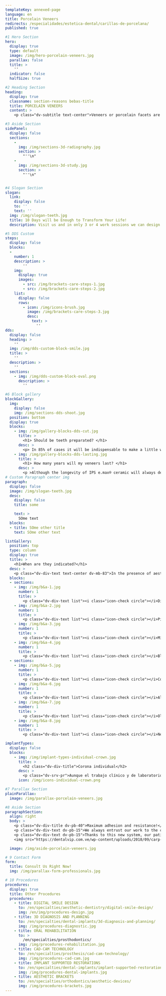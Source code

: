 ```yaml
---
templateKey: annexed-page
language: en
title: Porcelain Veneers
redirects: /especialidades/estetica-dental/carillas-de-porcelana/
published: true

#1 Hero Section
hero:
  display: true
  type: default
  image: /img/hero-porcelain-veneers.jpg
  parallax: false
  title: >
    ''
  indicator: false
  halfSize: true

#2 Heading Section
heading:
  display: true
  classname: section-reasons bebas-title
  title: PORCELAIN VENEERS
  content: >
    <p class="dv-subtitle text-center">Veneers or porcelain facets are thin ceramic sheets between 0.8 and 1.5 mm of thickness that, adhered to the front surface of the teeth, are capable of completely modifying their shape, texture, color and size.</p>

#3 Aside Section
sidePanel: 
  display: false
  sections: 
    - 
      img: /img/sections-3d-radiography.jpg
      section: > 
        "''\n"
    - 
      img: /img/sections-3d-study.jpg
      section: > 
        "''\n"


#4 Slogan Section
slogan:
  link:
    display: false
    to: ''
    text: ''
  img: /img/slogan-teeth.jpg
  title: 10 Days will be Enough to Transform Your Life!
  description: Visit us and in only 3 or 4 work sessions we can design and create that smile you have always dreamed of.

#5 DDS Custom
steps:
  display: false
  blocks:
  -
    number: 1
    description: >
        ''
    img:
      display: true
      images:
        - src: /img/brackets-care-steps-1.jpg
        - src: /img/brackets-care-steps-2.jpg
    list:
      display: false
      rows:
        - icon: /img/icons-brush.jpg
          image: /img/brackets-care-steps-3.jpg
          desc:
            text: > 
              ''
dds: 
  display: false
  heading: > 
    ''
  img: /img/dds-custom-block-smile.jpg
  title: > 
    ''
  description: > 
    ''
  sections:
    - img: /img/dds-custom-block-oval.png
      description: > 
        ''

#6 Block gallery
blockGallery:
  img: 
    display: false
    img: /img/sections-dds-shoot.jpg
  position: bottom
  display: true
  blocks:
    - img: /img/gallery-blocks-dds-cut.jpg
      title: >
        <h1> Should be teeth preparated? </h1>
      desc: >
        <p> In 85% of cases it will be indispensable to make a little wear. Otherwise, a restoration with unacceptable over-contour would be generated, or with insufficient ceramic´s thickness, weak, with high risk of fracture and unable to mask the aesthetic background defect.</p>
    - img: /img/gallery-blocks-dds-lasting.jpg
      title: >
        <h1> How many years will my veneers last? </h1>
      desc: >
        <p >Although the longevity of IPS e.max® ceramic will always depend on multiple factors such as oral hygiene, compliance with periodic checkups and control of occlusal habits, among others; we estimate that between 10 and 15 years will be the lifespan for the vast majority of our designs.</p>
# Custom Paragraph center img
paragraph:
  display: false
  image: /img/slogan-teeth.jpg
  desc:
    display: false
    title: some

    text: >
      SOme text
  blocks:
  - title: SOme other title
    text: SOme other text

listGallery:
  position: top
  type: column
  display: true
  title: >
    <h1>When are they indicated?</h1>
  desc: >
    <p class="dv-div-text text-center dv-mb-83">In the presence of aesthetic anomalies that compromise the appearance of the person. Below we present various clinical conditions susceptible to this type of dental restoration:</p>
  blocks:
  - sections:
    - img: /img/b&a-1.jpg
      number: 1
      title: >
        <p class="dv-div-text list"><i class="icon-check circle"></i>Diastemas or interdental spaces</p>
    - img: /img/b&a-2.jpg
      number: 1
      title: >
        <p class="dv-div-text list"><i class="icon-check circle"></i>Pigmentations or irreversible stains</p>
    - img: /img/b&a-3.jpg
      number: 1
      title: >
        <p class="dv-div-text list"><i class="icon-check circle"></i>Mild malpositions</p>
    - img: /img/b&a-4.jpg
      number: 1
      title: >
        <p class="dv-div-text list"><i class="icon-check circle"></i>Black triangles or gingival embrasures</p>
  - sections:
    - img: /img/b&a-5.jpg
      number: 1
      title: >
        <p class="dv-div-text list"><i class="icon-check circle"></i>Coronary fractures</p>
    - img: /img/b&a-6.jpg
      number: 1
      title: >
        <p class="dv-div-text list"><i class="icon-check circle"></i>Alterations in shape, color and size</p>
    - img: /img/b&a-7.jpg
      number: 1
      title: >
        <p class="dv-div-text list"><i class="icon-check circle"></i>Old or defective restorations</p>
    - img: /img/b&a-8.jpg
      number: 1
      title: >
        <p class="dv-div-text list"><i class="icon-check circle"></i>Need for permanent bleaching</p>

implantTypes:
  display: false
  blocks:
    - img: /img/implant-types-individual-crown.jpg
      title: >
        <h2 class="dv-div-title">Corona individual</h2>
      desc: >
        <p class="dv-srv-pr">Aunque el trabajo clínico y de laboratorio es mucho más complejo que el de una corona o funda dentosoportada <em>(sobre un diente natural)</em>, es la restauración más básica que se puede confeccionar sobre un implante oseointegrado. Están indicadas en casos de implantes unitarios y pueden ser de metal-porcelana, Disilicato de Litio u Óxido de Zirconio <em>(alta estética dental).</em></p>
      icon: /img/icons-individual-crown.png

#7 Parallax Section
plainParallax:
  image: /img/parallax-porcelain-veneers.jpg

#8 Aside Section
paragraphSection:
  align: right
  body: >
    <p class="dv-div-title dv-pb-40">Maximum adhesion and resistance!</p>
    <p class="dv-div-text dv-pb-15">We always entrust our work to the cementing agents of the 3M multinational. <strong>RelyX™ Ultimate </strong>is an innovative adhesive resin cement and dual polymerization that was developed thinking exclusively about the own needs of vitreous ceramics, and that consequently guarantees us an excellent clinical performance. </p>
    <p class="dv-div-text dv-pb-15">Thanks to this new system, our patients can always be calm, confident and proud of their new smile.</p>
    <img src="https://dentalvip.com.ve/wp-content/uploads/2018/09/carp-img13.jpg" alt="¡Máxima adhesión y resistencia!" class="dv-logo-sp dv-pt-60 dv-logo-brand-mobile">

  image: /img/aside-porcelain-veneers.jpg

# 9 Contact Form
form:
  title: Consult Us Right Now!
  img: /img/parallax-form-professionals.jpg

# 10 Procedures
procedures:
  display: true
  title: Other Procedures
  procedures:
    - title: DIGITAL SMILE DESIGN
      to: /en/specialties/aesthetic-dentistry/digital-smile-design/
      img: /en/img/procedures-design.jpg
    - title: 3D DIAGNOSIS AND PLANNING
      to: /en/specialties/dental-implants/3d-diagnosis-and-planning/
      img: /img/procedures-diagnostic.jpg
    - title: ORAL REHABILITATION
      to: >
        /en/specialties/prosthodontics/
      img: /img/procedures-rehabilitation.jpg
    - title: CAD-CAM TECHNOLOGY
      to: /en/specialties/prosthesis/cad-cam-technology/
      img: /img/procedures-cad-cam.jpg
    - title: IMPLANT SUPPORTED RESTORATIONS
      to: /en/specialties/dental-implants/implant-supported-restorations/
      img: /img/procedures-dental-implants.jpg
    - title: AESTHETIC BRACKETS
      to: /en/specialties/orthodontics/aesthetic-devices/
      img: /img/procedures-brackets.jpg
---
```


